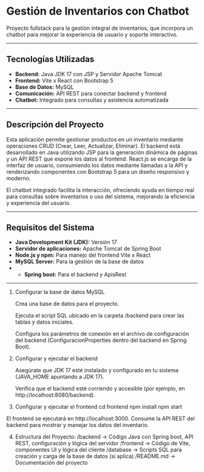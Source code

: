 # Gestión de Inventarios con Chatbot

Proyecto fullstack para la gestión integral de inventarios, que incorpora un chatbot para mejorar la experiencia de usuario y soporte interactivo.

---

## Tecnologías Utilizadas

- **Backend:** Java JDK 17 con JSP y Servidor Apache Tomcat  
- **Frontend:** Vite x React con Bootstrap 5  
- **Base de Datos:** MySQL  
- **Comunicación:** API REST para conectar backend y frontend  
- **Chatbot:** Integrado para consultas y asistencia automatizada  

---

## Descripción del Proyecto

Esta aplicación permite gestionar productos en un inventario mediante operaciones CRUD (Crear, Leer, Actualizar, Eliminar). El backend está desarrollado en Java utilizando JSP para la generación dinámica de páginas y un API REST que expone los datos al frontend. React.js se encarga de la interfaz de usuario, consumiendo los datos mediante llamadas a la API y renderizando componentes con Bootstrap 5 para un diseño responsivo y moderno.

El chatbot integrado facilita la interacción, ofreciendo ayuda en tiempo real para consultas sobre inventarios o uso del sistema, mejorando la eficiencia y experiencia del usuario.

---

## Requisitos del Sistema

- **Java Development Kit (JDK):** Versión 17
- **Servidor de aplicaciones:** Apache Tomcat de Spring Boot
- **Node.js y npm:** Para manejo del frontend Vite x React
- **MySQL Server:** Para la gestión de la base de datos
- - **Spring boot:** Para el backend y ApisRest

---

1. Configurar la base de datos MySQL

    Crea una base de datos para el proyecto.

    Ejecuta el script SQL ubicado en la carpeta /backend para crear las tablas y datos iniciales.

    Configura los parámetros de conexión en el archivo de configuración del backend (ConfiguracionProperties dentro del backend en Spring Boot).

2. Configurar y ejecutar el backend

    Asegúrate que JDK 17 esté instalado y configurado en tu sistema (JAVA_HOME apuntando a JDK 17).


    Verifica que el backend esté corriendo y accesible (por ejemplo, en http://localhost:8080/backend).

3. Configurar y ejecutar el frontend
cd frontend
npm install
npm start

El frontend se ejecutará en http://localhost:3000.
Consume la API REST del backend para mostrar y manejar los datos del inventario.

4. Estructura del Proyecto:
/backend       -> Código Java con Spring boot, API REST, configuración y lógica del servidor
/frontend      -> Código de Vite, componentes UI y lógica del cliente
/database     -> Scripts SQL para creación y carga de la base de datos (si aplica)
/README.md     -> Documentación del proyecto
